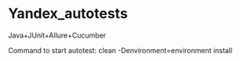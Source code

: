 # Yandex_autotests
Java+JUnit+Allure+Cucumber

Command to start autotest: clean -Denvironment=environment install
